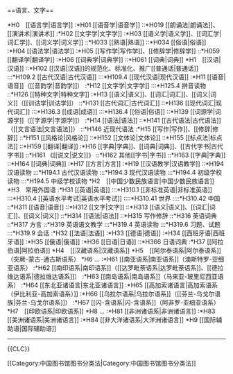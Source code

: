 ==语言、文字==

*H0　[[语言学|语言学]]
:*H01 [[语音学|语音学]]
::*H019 [[朗诵法|朗诵法]]、[[演讲术|演讲术]]
:*H02 [[文字学|文字学]]
:*H03 [[语义学|语义学]]、[[词汇学|词汇学]]、[[词义学|词义学]]
::*H033 [[熟语|熟语]]
::*H034 [[俗语|俗语]]
:*H04 [[语法学|语法学]]
:*H05 [[写作学|写作学]]、[[修辞学|修辞学]] 
::*H059 [[翻译学|翻译学]]
:*H06 [[词典学|词典学]]
::*H061 [[词典|词典]]
*H1　[[汉语|汉语]]
::*H102 [[汉语|汉语]]的规范化、标准化、推广[[普通话|普通话]]
:::*H109.2 [[古代汉语|古代汉语]]
:::*H109.4 [[现代汉语|现代汉语]]
:*H11  [[语音|语音]]（[[音韵学|音韵学]]）
:*H12 [[文字学|文字学]]
:::*H125.4 拼音读物
::*H126 [[特种文字|特种文字]]
:*H13 [[语义|语义]]、[[词汇|词汇]]、[[词义|词义]]（[[训诂学|训诂学]]）
::*H131 [[古代词汇|古代词汇]]
::*H136 [[现代词汇|现代词汇]]
:::*H136.3 [[成语|成语]]
:::*H136.4 [[俗语|俗语]]
::*H139 [[词源学|词源学]]（[[字源学|字源学]]）
:*H14 [[语法|语法]]
::*H141 [[古代语法|古代语法]]（[[文言语法|文言语法]]）
::*H146 近现代语法
:*H15 [[写作|写作]]、[[修辞|修辞]]
::*H151 [[风格论|风格论]]
::*H152 [[文体论|文体论]]
::*H155 [[标点法|标点法]]
::*H159 [[翻译|翻译]]
:*H16  [[字典|字典]]、[[词典|词典]]、[[古代字书|古代字书]]
::*H161 《[[说文|说文]]》
::*H162 其他[[字书|字书]]
::*H163 [[字典|字典]]
::*H164 [[词典|词典]]
:*H17 [[方言|方言]]
:*H19 [[汉语教学|汉语教学]]
::*H194 汉语读物
:::*H194.1 古代汉语读物
:::*H194.3 现代汉语读物
:::*H194.4 初级学校读物
:::*H194.5 中级学校读物
*H2　[[中国少数民族语言|中国少数民族语言]]
*H3　常用外国语
:*H31 [[英语|英语]]
:::*H310.1 [[非标准英语|非标准英语]]
:::*H310.4 [[英语水平考试|英语水平考试]]
::::*H310.41 世界
::::*H310.42 中国
::*H311 [[语音|语音]]
::*H312 [[文字|文字]]
::*H313 [[语义|语义]]、[[词汇|词汇]]、[[词义|词义]]
::*H314 [[语法|语法]]
::*H315 写作修辞
::*H316 英语词典
::*H317 方言
::*H319 英语语文教学
:::*H319.4 英语读物
:::*H319.6 习题、试题
:::*H319.9 会话
:*H32 [[法语|法语]]
:*H33 [[德语|德语]]
:*H34 [[西班牙语|西班牙语]]
:*H35 [[俄语|俄语]]
:*H36 [[日语|日语]]
::*H366 日语词典
:*H37 [[阿拉伯语|阿拉伯语]]
*H4　[[汉藏语系|汉藏语系]]
*H5　[[阿尔泰语系|阿尔泰语系]]（突厥-蒙古-通古斯语系）
*H6 ...
:*H61 [[南亚语系|南亚语系]]（澳斯特罗-亚细亚语系）
:*H62 [[南印语系|南印语系]]（[[达罗毗荼语系|达罗毗荼语系]]、[[德拉维达语系|德拉维达语系]]）
:*H63 [[南岛语系|南岛语系]]（马来亚-玻里尼西亚语系）
:*H64 [[东北亚诸语言|东北亚诸语言]]
:*H65 [[高加索诸语言|高加索语系（伊比利亚-高加索语系）]]
:*H66 [[乌拉尔语系|乌拉尔语系]]（[[芬兰-乌戈尔语族|芬兰-乌戈尔语系]]）
:*H67 [[闪-含语系|闪-含语系]]（阿非罗-亚细亚语系）
*H7　[[印欧语系|印欧语系]]
*H8 ...
:*H81 [[非洲诸语系|非洲诸语言]]
:*H83 [[美洲诸语系|美洲诸语言]]
:*H84 [[非大洋诸语系|大洋洲诸语言]]
*H9 [[国际辅助语|国际辅助语]]

----
{{CLC}}

[[Category:中国图书馆图书分类法|Category:中国图书馆图书分类法]]